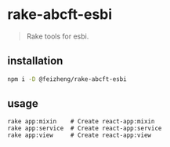 # rake-abcft-esbi
> Rake tools for esbi.

## installation
```bash
npm i -D @feizheng/rake-abcft-esbi
```

## usage
~~~
rake app:mixin    # Create react-app:mixin
rake app:service  # Create react-app:service
rake app:view     # Create react-app:view
~~~
